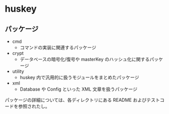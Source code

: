 # huskey

## パッケージ

- cmd
    - コマンドの実装に関連するパッケージ
- crypt
    - データベースの暗号化/復号や masterKey のハッシュ化に関するパッケージ
- utility
    - huskey 内で汎用的に扱うモジュールをまとめたパッケージ
- xml
    - Database や Config といった XML 文章を扱うパッケージ

パッケージの詳細については、各ディレクトリにある README およびテストコードを参照されたし。
